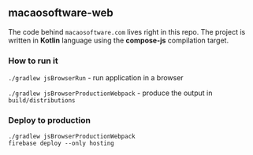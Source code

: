 <H2>macaosoftware-web</H2>

The code behind `macaosoftware.com` lives right in this repo. The project is written in **Kotlin** language using the **compose-js** compilation target.

<H3> How to run it</H3>

`./gradlew jsBrowserRun` - run application in a browser

`./gradlew jsBrowserProductionWebpack` - produce the output in `build/distributions`

<H3>Deploy to production</H3>

`./gradlew jsBrowserProductionWebpack`  
`firebase deploy --only hosting`
